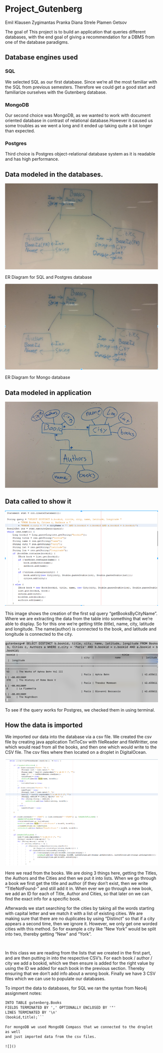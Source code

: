 # Project_Gutenberg

Emil Klausen
Zygimantas Pranka
Diana Strele
Plamen Getsov

The goal of This project is to build an application that queries different
databases, with the end goal of giving a recommendation for a DBMS from one of
the database paradigms.

## Database engines used

### SQL
We selected SQL as our first database. Since we’re all the most familiar with
the SQL from previous semesters. Therefore we could get a good start and
familiarize ourselves with the Gutenberg database.

### MongoDB
Our second choice was MongoDB, as we wanted to work with document oriented
database in contrast of relational database.However it caused us some troubles
as we went a long and it ended up taking quite a bit longer than expected.

### Postgres
Third choice is Postgres object-relational database system as it is readable
and has high performance.

## Data modeled in the databases.

![](https://github.com/UsernameDiana/Project_Gutenberg/blob/master/screenshots/Screen%20Shot%202018-05-28%20at%2011.24.12.png)

ER Diagram for SQL and Postgres database

![](https://github.com/UsernameDiana/Project_Gutenberg/blob/master/screenshots/Screen%20Shot%202018-05-28%20at%2011.24.51.png)

ER Diagram for Mongo database

## Data modeled in application

![](https://github.com/UsernameDiana/Project_Gutenberg/blob/master/screenshots/Screen%20Shot%202018-05-28%20at%2011.27.23.png)

## Data called to show it

![](https://github.com/UsernameDiana/Project_Gutenberg/blob/master/screenshots/Screen%20Shot%202018-05-28%20at%2011.28.17.png)

This image shows the creation of the first sql query “getBooksByCityName”.
Where we are extracting the data from the table into something that we’re able
to display. So for this one we’re getting tittle (title), name, city, latitude
and longitude. The name(author) is connected to the book, and latitude and
longitude is connected to the city.

![](https://github.com/UsernameDiana/Project_Gutenberg/blob/master/screenshots/Screen%20Shot%202018-05-28%20at%2010.56.24.png)
![](https://github.com/UsernameDiana/Project_Gutenberg/blob/master/screenshots/Screen%20Shot%202018-05-28%20at%2010.56.47.png)

To see if the query works for Postgres, we checked them in using terminal.

## How the data is imported
We imported our data into the database via a csv file. We created the csv file
by creating java application TxtToCsv with fileReader and fileWritter, one
which would read from all the books, and then one which would write to the CSV file.
The csv files where then located on a droplet in DigitalOcean.

![](https://github.com/UsernameDiana/Project_Gutenberg/blob/master/screenshots/Screen%20Shot%202018-05-28%20at%2011.36.12.png)

Here we read from the books. We are doing 3 things here, getting the Titles,
the Authors and the Cities and then we put it into lists. When we go through a
book we first get the title and author (if they don’t exist, then we write
“TitleNotFound-” and still add it in. When ever we go through a new book, we
add an ID for each of Title, Author and Cities, so that later on we can find
the exact info for a specific book.

Afterwards we start searching for the cities by taking all the words starting
with capital letter and we match it with a list of existing cities. We are
making sure that there are no duplicates by using “Distinct” so that if a city
appears a second time, then we ignore it. However, we only get one worded
cities with this method. So for example a city like “New York” would be split
into two, thereby getting “New” and “York”.

![]()

In this class we are reading from the lists that we created in the first part,
and are then putting in into the respective CSV’s.
For each book / author / city we add a bookid, which we then ensure is added
for the right value by using the ID we added for each book in the previous section.
Thereby ensuring that we don’t add info about a wrong book.
Finally we have 3 CSV files which we can use to populate our databases.

To import the data to databases, for SQL we ran the syntax from Neo4j assignment notes:

```LOAD DATA LOCAL INFILE '/path/to/social_network_nodes.csv'
INTO TABLE gutenberg.Books
FIELDS TERMINATED BY ',' OPTIONALLY ENCLOSED BY '"'
LINES TERMINATED BY '\n'
(bookid,title);```

For mongoDB we used MongoDB Compass that we connected to the droplet as well
and just imported data from the csv files.

![]()
